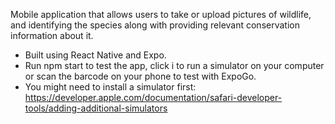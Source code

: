 Mobile application that allows users to take or upload pictures of wildlife, and identifying the species along with providing relevant conservation information about it.

* Built using React Native and Expo.
* Run npm start to test the app, click i to run a simulator on your computer or scan the barcode on your phone to test with ExpoGo.
* You might need to install a simulator first: https://developer.apple.com/documentation/safari-developer-tools/adding-additional-simulators
